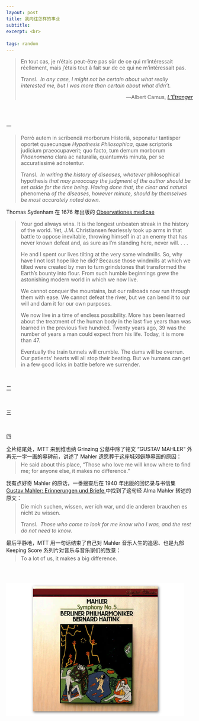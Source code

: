 ```yaml
---
layout: post
title: 我向往怎样的事业
subtitle: 
excerpt: <br>

tags: random
---
```


> <p class="quote">
> En tout cas, je n’étais peut-être pas sûr de ce qui m’intéressait réellement, mais j’étais tout à fait sur de ce qui ne m’intéressait pas. </p> 
>
> <p class="quote-transl"> 
> Transl.&nbsp; <i> In any case, I might not be certain about what really interested me, but I was more than certain about what didn’t. </i> </p>
> <p align="right" class="quote"> ―Albert Camus, <a href="https://archive.org/details/albertcamus-letranger-1942_20190820/page/n89/mode/2up"><i>L’Étranger</i> </a> </p>

<p style="margin-bottom:2em"> </p>

<br>

<p class="ttl"> 一 </p>

> <p class="quote">
> Porrò autem in scribendâ morborum Historiâ, seponatur tantisper oportet quaecunque <i>Hypothesis Philosophica</i>, quae scriptoris judicium praeocupaverit; quo facto, tum demum morborum <i>Phaenomena</i> clara ac naturalia, quantumvis minuta, per se accuratissimè adnotentur. </p> 
>
> <p class="quote-transl"> 
> Transl.&nbsp; <i> In writing the history of diseases, whatever</i> philosophical hypothesis <i> that may preoccupy the judgment of the author should be set aside for the time being. Having done that, the clear and natural </i> phenomena <i> of the diseases, however minute, should by themselves be most accurately noted down. </i> </p>


<span class='reg'>Thomas Sydenham</span> 在<span class='num'> 1676 </span>年出版的 <a href="https://archive.org/details/BIUSante_82971x01/page/n17/mode/2up"><span class='ita'>Observationes medicae</span></a>

> <p class="quote">
>Your god always wins. It is the longest unbeaten streak in the history of the world. Yet, J.M. Christiansen fearlessly took up arms in that battle to oppose inevitable, throwing himself in at an enemy that has never known defeat and, as sure as I’m standing here, never will. <nobr>. . .</nobr> </p>
>
> <p class="quote"> He and I spent our lives tilting at the very same windmills. So, why have I not lost hope like he did? Because those windmills at which we tilted were created by men to turn grindstones that transformed the Earth’s bounty into flour. From such humble beginnings grew the astonishing modern world in which we now live. </p>
>
> <p class="quote">
> We cannot conquer the mountains, but our railroads now run through them with ease. We cannot defeat the river, but we can bend it to our will and dam it for our own purposes.  </p>
>
> <p class="quote">
> We now live in a time of endless possibility. More has been learned about the treatment of the human body in the last five years than was learned in the previous five hundred. Twenty years ago, 39 was the number of years a man could expect from his life. Today, it is more than 47.  </p>
>
> <p class="quote"> Eventually the train tunnels will crumble. The dams will be overrun. Our patients’ hearts will all stop their beating. But we humans can get in a few good licks in battle before we surrender. </p>


<br>


<p class="ttl"> 二 </p>

<br>


<p class="ttl"> 三 </p>

<br>


<p class="ttl"> 四 </p>

全片结尾处，<span class='reg'>MTT</span> 来到维也纳 <span class='reg'>Grinzing</span> 公墓中除了铭文 <span class='reg'>“GUSTAV MAHLER”</span> 外再无一字一画的墓碑前，讲述了 <span class='reg'>Mahler</span> 遗愿葬于这座城郊僻静墓园的原因：

> <p class="quote" style="margin-top:-0.69em">
> He said about this place, “Those who love me will know where to find me; for anyone else, it makes no difference.”</p> 

我有点好奇 <span class='reg'>Mahler</span> 的原话，一番搜查后在 <span class='num'>1940</span> 年出版的回忆录与书信集 <a href="https://archive.org/details/gustavmahlerderf0000fisc/page/838/mode/2up?q=%22die+mich+suchen%22"> <span class='ita'>Gustav Mahler: <nobr> Erinnerungen und Briefe </nobr> </span> </a> 中找到了这句经 <span class='reg'>Alma Mahler</span> 转述的原文：

> <p class="quote" style="margin-top:-0.69em">
> Die mich suchen, wissen, wer ich war, und die anderen brauchen es nicht zu wissen. </p> 
>
> <p class="quote-transl"> 
> Transl.&nbsp; <i> Those who come to look for me know who I was, and the rest do not need to know. </i> </p>

最后平静地，<span class='reg'>MTT</span> 用一句话结束了自己对 <span class='reg'>Mahler</span> 音乐人生的追思、也是九部 <span class='ita'>Keeping Score</span> 系列片对音乐与音乐家们的致意：

> <p class="quote" style="margin-top:-0.69em">
> To a lot of us, it makes a big difference. </p> 


<p style="margin-bottom:2em"> </p>

<br>


<p class="alb">
<a href="https://www.youtube.com/watch?v=2cnOnRLBqOQ&list=OLAK5uy_laePA1RfQrAv4MytLWo7CC6LFrAkGLRC0&index=4">
<img src="/assets/img/albums/haitink-mahler5.png" width="480"> </a> 
</p>

<br>













